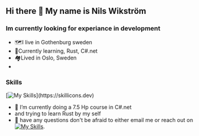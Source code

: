## Hi there 👋 My name is Nils Wikström 

### Im currently looking for experiance in development 
* 🗺️I live in Gothenburg sweden
* 💮Currently learning, Rust, C#.net 
* 🏘️Lived in Oslo, Sweden
* 
### Skills 
[![My Skills](https://skillicons.dev/icons?i=js,ts,vite,html,css,github,py,discord,linux,)](https://skillicons.dev)


- 🔭 I’m currently doing a 7.5 Hp course in C#.net
- and trying to learn Rust by my self 
- 🤔 have any questions don't be afraid to either email me or reach out on    [![My Skills](https://skillicons.dev/icons?i=linkedin)](https://www.linkedin.com/in/nils-wikstr%C3%B6m-814b04198/). 

<!--
**Nilswik/Nilswik** is a ✨ _special_ ✨ repository because its `README.md` (this file) appears on your GitHub profile.

Here are some ideas to get you started:

- 🔭 I’m currently working on ...
- 🌱 I’m currently learning ...
- 👯 I’m looking to collaborate on ...
- 🤔 I’m looking for help with ...
- 💬 Ask me about ...
- 📫 How to reach me: ...
- 😄 Pronouns: ...
- ⚡ Fun fact: ...
-->
